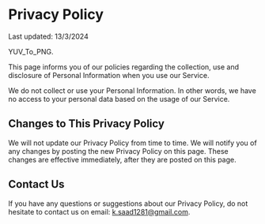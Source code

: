 # Privacy Policy

Last updated: 13/3/2024

YUV_To_PNG.

This page informs you of our policies regarding the collection, use and disclosure of Personal Information when you use our Service.

We do not collect or use your Personal Information. In other words, we have no access to your personal data based on the usage of our Service.

## Changes to This Privacy Policy

We will not update our Privacy Policy from time to time. We will notify you of any changes by posting the new Privacy Policy on this page. These changes are effective immediately, after they are posted on this page.

## Contact Us

If you have any questions or suggestions about our Privacy Policy, do not hesitate to contact us on email: k.saad1281@gmail.com.
